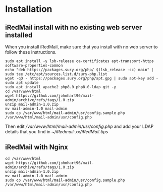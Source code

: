 # Installation
## iRedMail install with no existing web server installed
When you install iRedMail, make sure that you install with no web server to follow these instructions.

    sudo apt install -y lsb-release ca-certificates apt-transport-https software-properties-common
    echo "deb https://packages.sury.org/php/ $(lsb_release -sc) main" | sudo tee /etc/apt/sources.list.d/sury-php.list
    wget -qO - https://packages.sury.org/php/apt.gpg | sudo apt-key add -
    sudo apt update
    sudo apt install apache2 php8.0 php8.0-ldap git -y
    cd /var/www/html
    wget https://github.com/johnhart96/mail-admin/archive/refs/tags/1.0.zip
    unzip mail-admin-1.0.zip
    mv mail-admin-1.0 mail-admin
    sudo cp /var/www/html/mail-admin/usr/config.sample.php /var/www/html/mail-admin/usr/config.php
 
 Then edit */var/www/html/mail-admin/usr/config.php* and add your LDAP details that you find in *~/iRedmail-xx/iRedMail.tips*
## iRedMail with Nginx
    cd /var/www/html
    wget https://github.com/johnhart96/mail-admin/archive/refs/tags/1.0.zip
    unzip mail-admin-1.0.zip
    mv mail-admin-1.0 mail-admin
    sudo cp /var/www/html/mail-admin/usr/config.sample.php /var/www/html/mail-admin/usr/config.php
